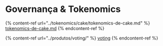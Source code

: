 # Governança & Tokenomics

{% content-ref url="../tokenomics/cake/tokenomics-de-cake.md" %}
[tokenomics-de-cake.md](../tokenomics/cake/tokenomics-de-cake.md)
{% endcontent-ref %}

{% content-ref url="../produtos/voting/" %}
[voting](../produtos/voting/)
{% endcontent-ref %}
